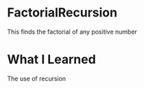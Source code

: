 # FactorialRecursion
This finds the factorial of any positive number

# What I Learned
The use of recursion

